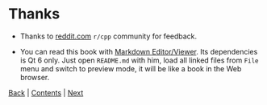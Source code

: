 # Thanks

* Thanks to [reddit.com](https://www.reddit.com/) `r/cpp` community for feedback.

* You can read this book with [Markdown Editor/Viewer](https://github.com/igormironchik/markdown-tools). Its dependencies is Qt 6 only. Just open `README.md` with him, load all linked files from `File` menu and switch to preview mode, it will be like a book in the Web browser.

[Back](links.md) | [Contents](README.md) | [Next](fdl-1.3.md)
